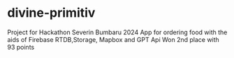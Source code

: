 # divine-primitiv
 Project for Hackathon Severin Bumbaru 2024
 App for ordering food with the aids of Firebase RTDB,Storage, Mapbox and GPT Api
 Won 2nd place with 93 points
